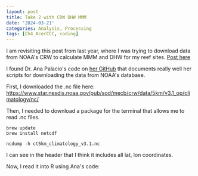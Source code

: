 ```yaml
---
layout: post
title: Take 2 with CRW DHW MMM
date: '2024-03-21'
categories: Analysis, Processing
tags: [Ch4_AcerCCC, coding]
---
```


I am revisiting this post from last year, where I was trying to download data from NOAA's CRW to calculate MMM and DHW for my reef sites. [Post 
here](https://github.com/ademerlis/ademerlis.github.io/blob/main/_posts/2023-12-04-DownloadingSSTCoralWatchData.md)

I found Dr. Ana Palacio's code on [her GitHub](https://github.com/anampc/DHW_Uva/tree/master) that documents really well her scripts for downloading the data from NOAA's database. 

First, I downloaded the .nc file here: https://www.star.nesdis.noaa.gov/pub/sod/mecb/crw/data/5km/v3.1_op/climatology/nc/

Then, I needed to download a package for the terminal that allows me to read .nc files.

```{bash}
brew update
brew install netcdf

ncdump -h ct5km_climatology_v3.1.nc
```

I can see in the header that I think it includes all lat, lon coordinates. 

Now, I read it into R using Ana's code:

```{r}

```
